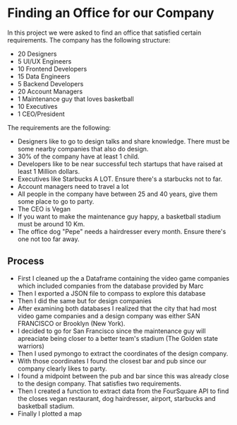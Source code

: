 # Finding an Office for our Company
In this project we were asked to find an office that satisfied certain requirements. 
The company has the following structure: 
- 20 Designers
- 5 UI/UX Engineers
- 10 Frontend Developers
- 15 Data Engineers
- 5 Backend Developers
- 20 Account Managers
- 1 Maintenance guy that loves basketball
- 10 Executives
- 1 CEO/President

The requirements are the following: 
- Designers like to go to design talks and share knowledge. There must be some nearby companies that also do design.
- 30% of the company have at least 1 child.
- Developers like to be near successful tech startups that have raised at least 1 Million dollars.
- Executives like Starbucks A LOT. Ensure there's a starbucks not to far.
- Account managers need to travel a lot
- All people in the company have between 25 and 40 years, give them some place to go to party.
- The CEO is Vegan
- If you want to make the maintenance guy happy, a basketball stadium must be around 10 Km.
- The office dog "Pepe" needs a hairdresser every month. Ensure there's one not too far away.

## Process 
- First I cleaned up the a Dataframe containing the video game companies which included companies from the database provided by Marc
- Then I exported a JSON file to compass to explore this database
- Then I did the same but for design companies
- After examining both databases I realized that the city that had most video game companies and a design company was either SAN FRANCISCO or Brooklyn (New York). 
- I decided to go for San Francisco since the maintenance guy will apreaciate being closer to a better team's stadium (The Golden state warriors)
- Then I used pymongo to extract the coordinates of the design company. 
- With those coordinates I found the closest bar and pub since our company clearly likes to party.
- I found a midpoint between the pub and bar since this was already close to the design company. That satisfies two requirements. 
- Then I created a function to extract data from the FourSquare API to find the closes vegan restaurant, dog hairdresser, airport, starbucks and basketball stadium. 
- Finally I plotted a map